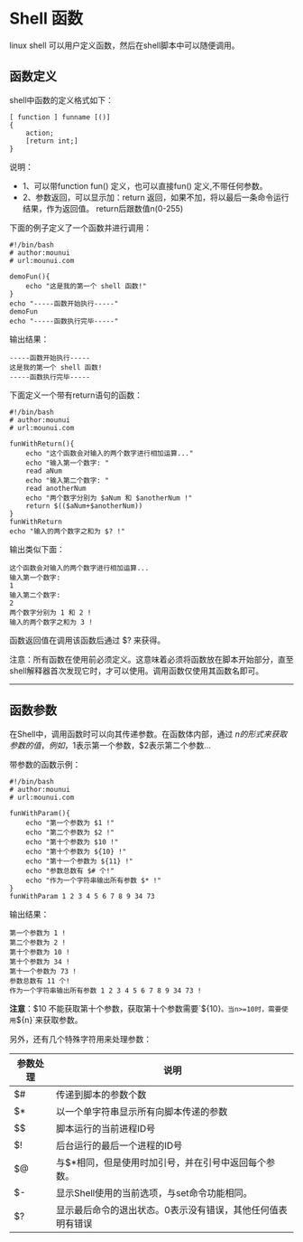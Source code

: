 # Shell 函数

linux shell 可以用户定义函数，然后在shell脚本中可以随便调用。

## 函数定义

shell中函数的定义格式如下：

```shell
[ function ] funname [()]
{
    action;
    [return int;]
}
```

说明：

- 1、可以带function fun() 定义，也可以直接fun() 定义,不带任何参数。
- 2、参数返回，可以显示加：return 返回，如果不加，将以最后一条命令运行结果，作为返回值。 return后跟数值n(0-255)

下面的例子定义了一个函数并进行调用：

```shell
#!/bin/bash
# author:mounui
# url:mounui.com

demoFun(){
    echo "这是我的第一个 shell 函数!"
}
echo "-----函数开始执行-----"
demoFun
echo "-----函数执行完毕-----"
```

输出结果：

```shell
-----函数开始执行-----
这是我的第一个 shell 函数!
-----函数执行完毕-----
```

下面定义一个带有return语句的函数：

```shell
#!/bin/bash
# author:mounui
# url:mounui.com

funWithReturn(){
    echo "这个函数会对输入的两个数字进行相加运算..."
    echo "输入第一个数字: "
    read aNum
    echo "输入第二个数字: "
    read anotherNum
    echo "两个数字分别为 $aNum 和 $anotherNum !"
    return $(($aNum+$anotherNum))
}
funWithReturn
echo "输入的两个数字之和为 $? !"
```

输出类似下面：

```shell
这个函数会对输入的两个数字进行相加运算...
输入第一个数字: 
1
输入第二个数字: 
2
两个数字分别为 1 和 2 !
输入的两个数字之和为 3 !
```

函数返回值在调用该函数后通过 $? 来获得。

注意：所有函数在使用前必须定义。这意味着必须将函数放在脚本开始部分，直至shell解释器首次发现它时，才可以使用。调用函数仅使用其函数名即可。

------

## 函数参数

在Shell中，调用函数时可以向其传递参数。在函数体内部，通过 $n 的形式来获取参数的值，例如，$1表示第一个参数，$2表示第二个参数...

带参数的函数示例：

```shell
#!/bin/bash
# author:mounui
# url:mounui.com

funWithParam(){
    echo "第一个参数为 $1 !"
    echo "第二个参数为 $2 !"
    echo "第十个参数为 $10 !"
    echo "第十个参数为 ${10} !"
    echo "第十一个参数为 ${11} !"
    echo "参数总数有 $# 个!"
    echo "作为一个字符串输出所有参数 $* !"
}
funWithParam 1 2 3 4 5 6 7 8 9 34 73
```

输出结果：

```shell
第一个参数为 1 !
第二个参数为 2 !
第十个参数为 10 !
第十个参数为 34 !
第十一个参数为 73 !
参数总数有 11 个!
作为一个字符串输出所有参数 1 2 3 4 5 6 7 8 9 34 73 !
```

**注意**：$10 不能获取第十个参数，获取第十个参数需要`${10}`。当n>=10时，需要使用`${n}`来获取参数。

另外，还有几个特殊字符用来处理参数：

| 参数处理 | 说明                                                        |
| -------- | ----------------------------------------------------------- |
| $#       | 传递到脚本的参数个数                                        |
| $*       | 以一个单字符串显示所有向脚本传递的参数                      |
| $$       | 脚本运行的当前进程ID号                                      |
| $!       | 后台运行的最后一个进程的ID号                                |
| $@       | 与$*相同，但是使用时加引号，并在引号中返回每个参数。        |
| $-       | 显示Shell使用的当前选项，与set命令功能相同。                |
| $?       | 显示最后命令的退出状态。0表示没有错误，其他任何值表明有错误 |